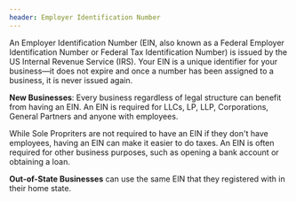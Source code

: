 ```yaml
---
header: Employer Identification Number
---
```

An Employer Identification Number (EIN, also known as a Federal Employer Identification Number or Federal Tax Identification Number) is issued by the US Internal Revenue Service (IRS). Your EIN is a unique identifier for your business—it does not expire and once a number has been assigned to a business, it is never issued again.

**New Businesses**:
Every business regardless of legal structure can benefit from having an EIN. An EIN is required for LLCs, LP, LLP, Corporations, General Partners and anyone with employees. 

While Sole Propriters are not required to have an EIN if they don't have employees, having an EIN can make it easier to do taxes. An EIN is often required for other business purposes, such as opening a bank account or obtaining a loan. 

**Out-of-State Businesses** can use the same EIN that they registered with in their home state.